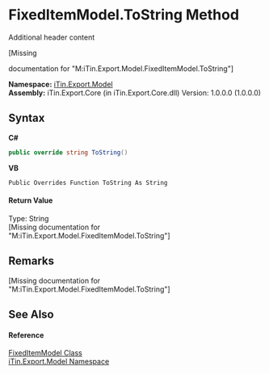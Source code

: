 # FixedItemModel.ToString Method 
Additional header content 

\[Missing <summary> documentation for "M:iTin.Export.Model.FixedItemModel.ToString"\]

**Namespace:**&nbsp;<a href="ef57ffcc-e95e-b212-5a46-9aa6f5a3511f">iTin.Export.Model</a><br />**Assembly:**&nbsp;iTin.Export.Core (in iTin.Export.Core.dll) Version: 1.0.0.0 (1.0.0.0)

## Syntax

**C#**<br />
``` C#
public override string ToString()
```

**VB**<br />
``` VB
Public Overrides Function ToString As String
```


#### Return Value
Type: String<br />\[Missing <returns> documentation for "M:iTin.Export.Model.FixedItemModel.ToString"\]

## Remarks
\[Missing <remarks> documentation for "M:iTin.Export.Model.FixedItemModel.ToString"\]

## See Also


#### Reference
<a href="bb73ebda-8ef9-06b7-7a9e-53204c5cac11">FixedItemModel Class</a><br /><a href="ef57ffcc-e95e-b212-5a46-9aa6f5a3511f">iTin.Export.Model Namespace</a><br />